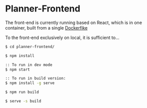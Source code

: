 # Planner-Frontend

The front-end is currently running based on React, which is in one container, built from a single [Dockerfike](./planner-frontend/Dockerfile)

To the front-end exclusively on local, it is sufficient to...
```sh
$ cd planner-frontend/

$ npm install

:: To run in dev mode
$ npm start 

:: To run in build version:
$ npm install -g serve

$ npm run build

$ serve -s build
```
